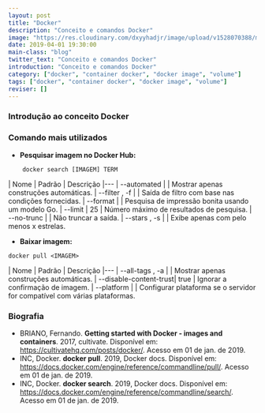```yaml
---
layout: post
title: "Docker"
description: "Conceito e comandos Docker"
image: "https://res.cloudinary.com/dxyyhadjr/image/upload/v1528070388/my/images_blog/docker.jpg"
date: 2019-04-01 19:30:00
main-class: "blog"
twitter_text: "Conceito e comandos Docker"
introduction: "Conceito e comandos Docker"
category: ["docker", "container docker", "docker image", "volume"]
tags: ["docker", "container docker", "docker image", "volume"]
reviser: []
---
```


### Introdução ao conceito Docker

### Comando mais utilizados

- **Pesquisar imagem no Docker Hub:**

```docker
    docker search [IMAGEM] TERM
```

| Nome | Padrão | Descrição
|---
| --automated | | Mostrar apenas construções automáticas.
| --filter , -f | | Saída de filtro com base nas condições fornecidas.
| --format | | Pesquisa de impressão bonita usando um modelo Go.
| --limit | 25 | Número máximo de resultados de pesquisa.
| --no-trunc | | Não truncar a saída.
| --stars , -s | | Exibe apenas com pelo menos x estrelas.

- **Baixar imagem:**

```docker
docker pull <IMAGEM>
```

| Nome | Padrão | Descrição
|---
| --all-tags , -a | | Mostrar apenas construções automáticas.
| --disable-content-trust| true | Ignorar a confirmação de imagem.
| --platform | | Configurar plataforma se o servidor for compatível com várias plataformas.

### Biografia

- BRIANO, Fernando. **Getting started with Docker - images and containers**. 2017, cultivate. Disponível em: <https://cultivatehq.com/posts/docker/>. Acesso em 01 de jan. de 2019.
- INC, Docker. **docker pull**. 2019, Docker docs. Disponível em: <https://docs.docker.com/engine/reference/commandline/pull/>. Acesso em 01 de jan. de 2019.
- INC, Docker. **docker search**. 2019, Docker docs. Disponível em: <https://docs.docker.com/engine/reference/commandline/search/>. Acesso em 01 de jan. de 2019.
